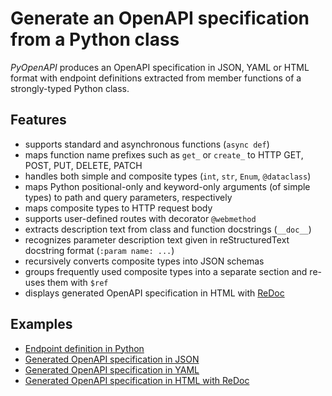 # Generate an OpenAPI specification from a Python class

*PyOpenAPI* produces an OpenAPI specification in JSON, YAML or HTML format with endpoint definitions extracted from member functions of a strongly-typed Python class.

## Features

* supports standard and asynchronous functions (`async def`)
* maps function name prefixes such as `get_` or `create_` to HTTP GET, POST, PUT, DELETE, PATCH
* handles both simple and composite types (`int`, `str`, `Enum`, `@dataclass`)
* maps Python positional-only and keyword-only arguments (of simple types) to path and query parameters, respectively
* maps composite types to HTTP request body
* supports user-defined routes with decorator `@webmethod`
* extracts description text from class and function docstrings (`__doc__`)
* recognizes parameter description text given in reStructuredText docstring format (`:param name: ...`)
* recursively converts composite types into JSON schemas
* groups frequently used composite types into a separate section and re-uses them with `$ref`
* displays generated OpenAPI specification in HTML with [ReDoc](https://github.com/Redocly/redoc)

## Examples

* [Endpoint definition in Python](https://github.com/hunyadi/pyopenapi/blob/master/tests/endpoint.py)
* [Generated OpenAPI specification in JSON](https://hunyadi.github.io/pyopenapi/examples/test_openapi.json)
* [Generated OpenAPI specification in YAML](https://hunyadi.github.io/pyopenapi/examples/test_openapi.yaml)
* [Generated OpenAPI specification in HTML with ReDoc](https://hunyadi.github.io/pyopenapi/examples/test_openapi.html)
